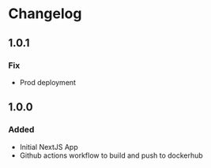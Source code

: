 # Changelog

## 1.0.1

### Fix
* Prod deployment

## 1.0.0

### Added

* Initial NextJS App
* Github actions workflow to build and push to dockerhub

